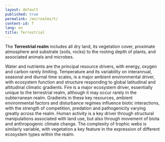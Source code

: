 ```yaml
---
layout: default
published: true
permalink: /en/realms/t/
content-id: T
lang: en
title: Terrestrial
---
```


The **Terrestrial realm** includes all dry land, its vegetation cover, proximate atmosphere and substrate (soils, rocks) to the rooting depth of plants, and associated animals and microbes.

Water and nutrients are the principal resource drivers, with energy, oxygen and carbon rarely limiting. Temperature and its variability on interannual, seasonal and diurnal time scales, is a major ambient environmental driver, with ecosystem function and structure responding to global latitudinal and altitudinal climatic gradients. Fire is a major ecosystem driver, essentially unique to the terrestrial realm, although it may occur rarely in the subterranean realm. Gradients in these key resources, ambient environmental factors and disturbance regimes influence biotic interactions, with the strength of competition, predation and pathogenicity varying greatly across the realm. Human activity is a key driver through structural manipulations associated with land use, but also through movement of biota and anthropogenic climate change. The complexity of trophic webs is similarly variable, with vegetation a key feature in the expression of different ecosystem types within the realm.
